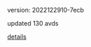 version: 2022122910-7ecb

updated 130 avds

[details](https://github.com/0x74f917491bfa7ebfa379/ali_avd_db/blob/master/change_log/2022/12/29/10/7ecb.txt)